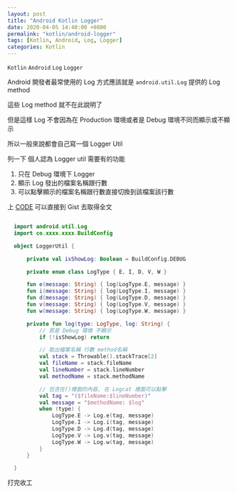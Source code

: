 ```yaml
---
layout: post
title: "Android Kotlin Logger"
date: 2020-04-05 14:40:00 +0800
permalink: "kotlin/android-logger"
tags: [Kotlin, Android, Log, Logger]
categories: Kotlin
---
```


`Kotlin` `Android` `Log` `Logger`

Android 開發者最常使用的 Log 方式應該就是 `android.util.Log` 提供的 Log method

這些 Log method 就不在此說明了

但是這樣 Log 不會因為在 Production 環境或者是 Debug 環境不同而顯示或不顯示

所以一般來說都會自己寫一個 Logger Util

列一下 個人認為 Logger util 需要有的功能

1. 只在 Debug 環境下 Logger
2. 顯示 Log 發出的檔案名稱跟行數
3. 可以點擊顯示的檔案名稱跟行數直接切換到該檔案該行數

上 <a href="https://gist.github.com/nick6969/71438438c60a557f05b596d73477c77c" target="_blank">CODE</a> 可以直接到 Gist 去取得全文

```kotlin

  import android.util.Log
  import co.xxxx.xxxx.BuildConfig

  object LoggerUtil {

      private val isShowLog: Boolean = BuildConfig.DEBUG

      private enum class LogType { E, I, D, V, W }

      fun e(message: String) { log(LogType.E, message) }
      fun i(message: String) { log(LogType.I, message) }
      fun d(message: String) { log(LogType.D, message) }
      fun v(message: String) { log(LogType.V, message) }
      fun w(message: String) { log(LogType.W, message) }

      private fun log(type: LogType, log: String) {
          // 若是 Debug 環境 不顯示
          if (!isShowLog) return

          // 取出檔案名稱 行數 method名稱
          val stack = Throwable().stackTrace[2]
          val fileName = stack.fileName
          val lineNumber = stack.lineNumber
          val methodName = stack.methodName

          // 包含在()裡面的內容, 在 Logcat 裡面可以點擊
          val tag = "($fileName:$lineNumber)"
          val message = "$methodName: $log"
          when (type) {
              LogType.E -> Log.e(tag, message)
              LogType.I -> Log.i(tag, message)
              LogType.D -> Log.d(tag, message)
              LogType.V -> Log.v(tag, message)
              LogType.W -> Log.w(tag, message)
          }
      }

  }

```

打完收工
